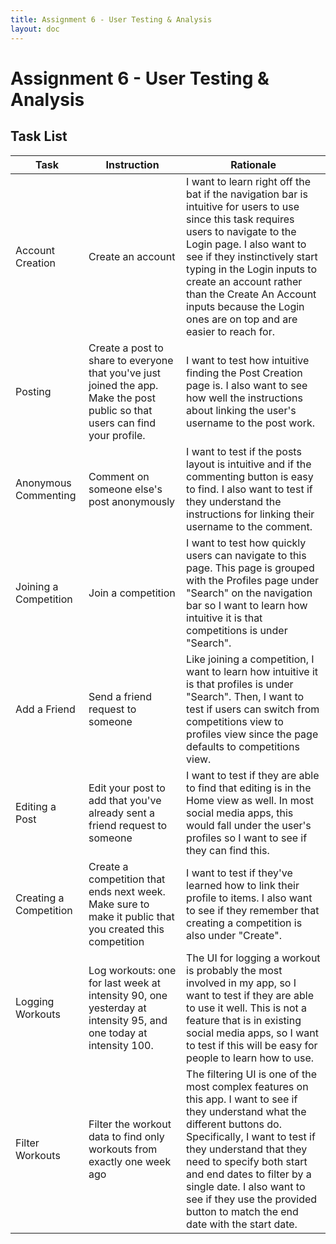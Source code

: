 ```yaml
---
title: Assignment 6 - User Testing & Analysis
layout: doc
---
```


# **Assignment 6 - User Testing & Analysis**

## Task List

| Task                   | Instruction                                                                                                                   | Rationale                                                                                                                                                                                                                                                                                                                                                      |
| ---------------------- | ----------------------------------------------------------------------------------------------------------------------------- | -------------------------------------------------------------------------------------------------------------------------------------------------------------------------------------------------------------------------------------------------------------------------------------------------------------------------------------------------------------- |
| Account Creation       | Create an account                                                                                                             | I want to learn right off the bat if the navigation bar is intuitive for users to use since this task requires users to navigate to the Login page. I also want to see if they instinctively start typing in the Login inputs to create an account rather than the Create An Account inputs because the Login ones are on top and are easier to reach for.     |
| Posting                | Create a post to share to everyone that you've just joined the app. Make the post public so that users can find your profile. | I want to test how intuitive finding the Post Creation page is. I also want to see how well the instructions about linking the user's username to the post work.                                                                                                                                                                                               |
| Anonymous Commenting   | Comment on someone else's post anonymously                                                                                    | I want to test if the posts layout is intuitive and if the commenting button is easy to find. I also want to test if they understand the instructions for linking their username to the comment.                                                                                                                                                               |
| Joining a Competition  | Join a competition                                                                                                            | I want to test how quickly users can navigate to this page. This page is grouped with the Profiles page under "Search" on the navigation bar so I want to learn how intuitive it is that competitions is under "Search".                                                                                                                                       |
| Add a Friend           | Send a friend request to someone                                                                                              | Like joining a competition, I want to learn how intuitive it is that profiles is under "Search". Then, I want to test if users can switch from competitions view to profiles view since the page defaults to competitions view.                                                                                                                                |
| Editing a Post         | Edit your post to add that you've already sent a friend request to someone                                                    | I want to test if they are able to find that editing is in the Home view as well. In most social media apps, this would fall under the user's profiles so I want to see if they can find this.                                                                                                                                                                 |
| Creating a Competition | Create a competition that ends next week. Make sure to make it public that you created this competition                       | I want to test if they've learned how to link their profile to items. I also want to see if they remember that creating a competition is also under "Create".                                                                                                                                                                                                  |
| Logging Workouts       | Log workouts: one for last week at intensity 90, one yesterday at intensity 95, and one today at intensity 100.               | The UI for logging a workout is probably the most involved in my app, so I want to test if they are able to use it well. This is not a feature that is in existing social media apps, so I want to test if this will be easy for people to learn how to use.                                                                                                   |
| Filter Workouts        | Filter the workout data to find only workouts from exactly one week ago                                                       | The filtering UI is one of the most complex features on this app. I want to see if they understand what the different buttons do. Specifically, I want to test if they understand that they need to specify both start and end dates to filter by a single date. I also want to see if they use the provided button to match the end date with the start date. |
